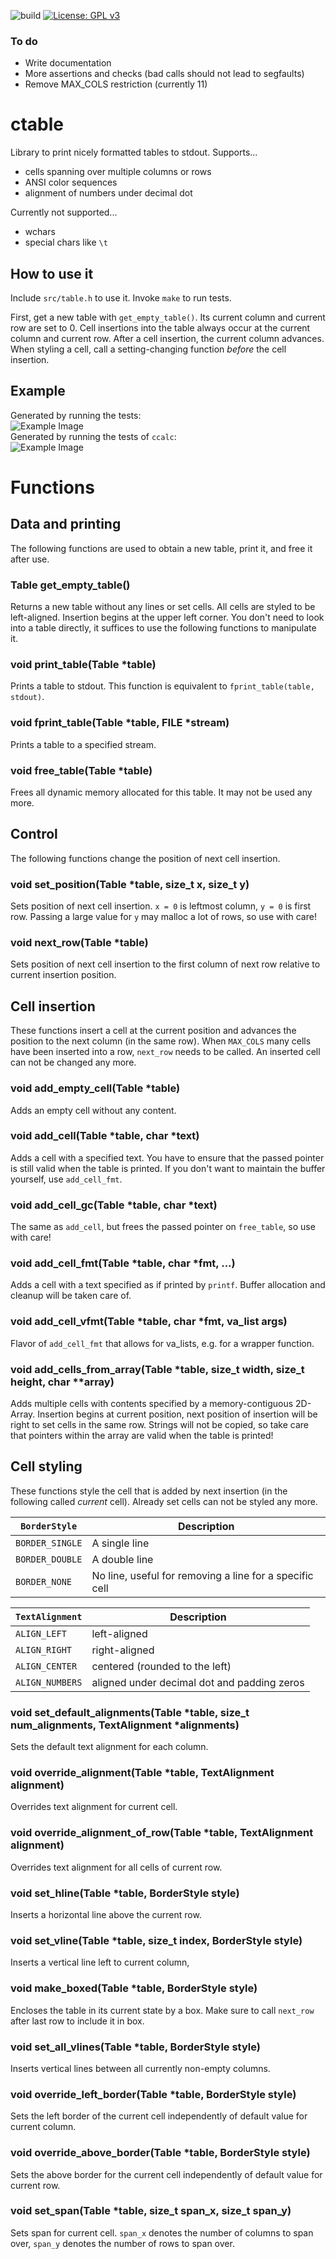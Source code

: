 ![build](https://github.com/PhilippHochmann/ctable/workflows/build/badge.svg)
[![License: GPL v3](https://img.shields.io/badge/License-GPL%20v3-blue.svg)](http://www.gnu.org/licenses/gpl-3.0)

### To do
* Write documentation
* More assertions and checks (bad calls should not lead to segfaults)
* Remove MAX_COLS restriction (currently 11)

# ctable
Library to print nicely formatted tables to stdout.
Supports...
* cells spanning over multiple columns or rows
* ANSI color sequences
* alignment of numbers under decimal dot

Currently not supported...
* wchars
* special chars like ```\t```

## How to use it
Include ```src/table.h``` to use it. Invoke ```make``` to run tests.

First, get a new table with ```get_empty_table()```.
Its current column and current row are set to 0.
Cell insertions into the table always occur at the current column and current row.
After a cell insertion, the current column advances.
When styling a cell, call a setting-changing function *before* the cell insertion.

## Example
Generated by running the tests:  
![Example Image](https://raw.githubusercontent.com/PhilippHochmann/ctable/master/example.png)  
Generated by running the tests of ```ccalc```:  
![Example Image](https://raw.githubusercontent.com/PhilippHochmann/ctable/master/example2.png)

# Functions

## Data and printing
The following functions are used to obtain a new table, print it, and free it after use.

### Table get_empty_table()
Returns a new table without any lines or set cells. All cells are styled to be left-aligned.
Insertion begins at the upper left corner. You don't need to look into a table directly, it suffices to use the following functions to manipulate it.

### void print_table(Table \*table)
Prints a table to stdout. This function is equivalent to ```fprint_table(table, stdout)```.

### void fprint_table(Table \*table, FILE \*stream)
Prints a table to a specified stream.

### void free_table(Table \*table)
Frees all dynamic memory allocated for this table. It may not be used any more.

## Control
The following functions change the position of next cell insertion.

### void set_position(Table \*table, size_t x, size_t y)
Sets position of next cell insertion. ```x = 0``` is leftmost column, ```y = 0``` is first row.
Passing a large value for ```y``` may malloc a lot of rows, so use with care!

### void next_row(Table \*table)
Sets position of next cell insertion to the first column of next row relative to current insertion position.

## Cell insertion
These functions insert a cell at the current position and advances the position to the next column (in the same row).
When ```MAX_COLS``` many cells have been inserted into a row, ```next_row``` needs to be called.
An inserted cell can not be changed any more.

### void add_empty_cell(Table \*table)
Adds an empty cell without any content.

### void add_cell(Table \*table, char \*text)
Adds a cell with a specified text. You have to ensure that the passed pointer is still valid when the table is printed.
If you don't want to maintain the buffer yourself, use ```add_cell_fmt```.

### void add_cell_gc(Table \*table, char \*text)
The same as ```add_cell```, but frees the passed pointer on ```free_table```, so use with care!

### void add_cell_fmt(Table \*table, char \*fmt, ...)
Adds a cell with a text specified as if printed by ```printf```. Buffer allocation and cleanup will be taken care of.

### void add_cell_vfmt(Table \*table, char \*fmt, va_list args)
Flavor of ```add_cell_fmt``` that allows for va_lists, e.g. for a wrapper function.

### void add_cells_from_array(Table \*table, size_t width, size_t height, char \*\*array)
Adds multiple cells with contents specified by a memory-contiguous 2D-Array.
Insertion begins at current position, next position of insertion will be right to set cells in the same row.
Strings will not be copied, so take care that pointers within the array are valid when the table is printed!

## Cell styling
These functions style the cell that is added by next insertion (in the following called *current* cell). Already set cells can not be styled any more.

| ```BorderStyle```   | Description                                             |
| ------------------- | ------------------------------------------------------- |
| ```BORDER_SINGLE``` | A single line                                           |
| ```BORDER_DOUBLE``` | A double line                                           | 
| ```BORDER_NONE```   | No line, useful for removing a line for a specific cell |

| ```TextAlignment``` | Description                                 |
| ------------------- | ------------------------------------------- |
| ```ALIGN_LEFT```    | left-aligned                                |
| ```ALIGN_RIGHT```   | right-aligned                               |
| ```ALIGN_CENTER```  | centered (rounded to the left)              |
| ```ALIGN_NUMBERS``` | aligned under decimal dot and padding zeros |


### void set_default_alignments(Table \*table, size_t num_alignments, TextAlignment \*alignments)
Sets the default text alignment for each column.

### void override_alignment(Table \*table, TextAlignment alignment)
Overrides text alignment for current cell.

### void override_alignment_of_row(Table \*table, TextAlignment alignment)
Overrides text alignment for all cells of current row.

### void set_hline(Table \*table, BorderStyle style)
Inserts a horizontal line above the current row.

### void set_vline(Table \*table, size_t index, BorderStyle style)
Inserts a vertical line left to current column,

### void make_boxed(Table \*table, BorderStyle style)
Encloses the table in its current state by a box. Make sure to call ```next_row``` after last row to include it in box.

### void set_all_vlines(Table \*table, BorderStyle style)
Inserts vertical lines between all currently non-empty columns.

### void override_left_border(Table \*table, BorderStyle style)
Sets the left border of the current cell independently of default value for current column.

### void override_above_border(Table \*table, BorderStyle style)
Sets the above border for the current cell independently of default value for current row.

### void set_span(Table \*table, size_t span_x, size_t span_y)
Sets span for current cell. ```span_x``` denotes the number of columns to span over, ```span_y``` denotes the number of rows to span over.
